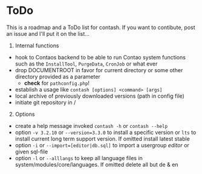 # ToDo

This is a roadmap and a ToDo list for contash. If you want to contibute, post an issue and I'll put it on the list…

1. Internal functions
  - hook to Contaos backend to be able to run Contao system functions such as the `InstallTool`, `PurgeData`, `CronJob` or what ever
  - drop DOCUMENTROOT in favor for current directory or some other directory provided as a parameter
      - **check** for `pathconfig.php`!
  - establish a usage like `contash [options] <command> [args]`
  - local archive of previously downloaded versions (path in config file)
  - initiate git repository in /

2. Options
  - create a help message invoked `contash -h` or `contash --help`
  - option `-v 3.2.10` or `--version=3.3.0` to install a specific version or `lts` to install current long term support version. If omitted install latest stable
  - option `-i` or `--import=[editor|db.sql]` to import a usergroup *editor* or given sql-file 
  - option `-l` or `--alllangs` to keep all language files in system/modules/core/languages. If omitted delete all but de & en
